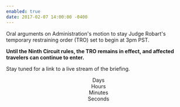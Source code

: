 ```yaml
---
enabled: true
date: 2017-02-07 14:00:00 -0400
---
```

<p>Oral arguments on Administration's motion to stay Judge Robart's temporary
restraining order (TRO) set to begin at 3pm PST.</p>
<p><strong>Until the Ninth Circuit rules, the TRO remains in effect, and
affected travelers can continue to enter.</strong></p>
<p>Stay tuned for a link to a live stream of the briefing.</p>
<div style="text-align: center">
  <div id="clockdiv">
    <div>
      <span class="days"></span>
      <div class="smalltext">Days</div>
    </div>
    <div>
      <span class="hours"></span>
      <div class="smalltext">Hours</div>
    </div>
    <div>
      <span class="minutes"></span>
      <div class="smalltext">Minutes</div>
    </div>
    <div>
      <span class="seconds"></span>
      <div class="smalltext">Seconds</div>
    </div>
  </div>
  </div>
<script type="text/javascript">
function getTimeRemaining(endtime) {
  var t = Date.parse(endtime) - Date.parse(new Date());
  var seconds = Math.floor((t / 1000) % 60);
  var minutes = Math.floor((t / 1000 / 60) % 60);
  var hours = Math.floor((t / (1000 * 60 * 60)) % 24);
  var days = Math.floor(t / (1000 * 60 * 60 * 24));
  return {
    'total': t,
    'days': days,
    'hours': hours,
    'minutes': minutes,
    'seconds': seconds
  };
}

function initializeClock(id, endtime) {
  var clock = document.getElementById(id);
  var daysSpan = clock.querySelector('.days');
  var hoursSpan = clock.querySelector('.hours');
  var minutesSpan = clock.querySelector('.minutes');
  var secondsSpan = clock.querySelector('.seconds');

  function updateClock() {
    var t = getTimeRemaining(endtime);

    daysSpan.innerHTML = t.days;
    hoursSpan.innerHTML = ('0' + t.hours).slice(-2);
    minutesSpan.innerHTML = ('0' + t.minutes).slice(-2);
    secondsSpan.innerHTML = ('0' + t.seconds).slice(-2);

    if (t.total <= 0) {
      clearInterval(timeinterval);
    }
  }

  updateClock();
  var timeinterval = setInterval(updateClock, 1000);
}

var deadline = new Date(Date.UTC(2017, 1, 7, 23, 0, 0));
initializeClock('clockdiv', deadline);
</script>
